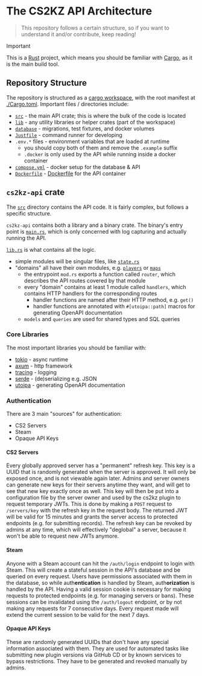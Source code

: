 # The CS2KZ API Architecture

> This repository follows a certain structure, so if you want to understand it
> and/or contribute, keep reading!

> [!IMPORTANT]
> This is a [Rust](https://www.rust-lang.org) project, which means you should
> be familiar with [Cargo](https://doc.rust-lang.org/cargo), as it is the main
> build tool.

## Repository Structure

The repository is structured as a
[cargo workspace](https://doc.rust-lang.org/cargo/reference/workspaces.html),
with the root manifest at [./Cargo.toml](./Cargo.toml). Important files /
directories include:

* [`src`](./src) - the main API crate; this is where the bulk of the code is located
* [`lib`](./lib) - any utility libraries or helper crates (part of the workspace)
* [`database`](./database) - migrations, test fixtures, and docker volumes
* [`Justfile`](./Justfile) - command runner for developing
* `.env.*` files - environment variables that are loaded at runtime
   * you should copy both of them and remove the `.example` suffix
   * `.docker` is only used by the API while running inside a docker container
* [`compose.yml`](./compose.yml) - docker setup for the database & API
* [`Dockerfile`](./Dockerfile) - [Dockerfile](https://docs.docker.com/reference/dockerfile)
  for the API container

## `cs2kz-api` crate

The [`src`](./src) directory contains the API code. It is fairly complex, but
follows a specific structure.

`cs2kz-api` contains both a library and a binary crate. The binary's entry
point is [`main.rs`](./src/main.rs), which is only concerned with log capturing
and actually running the API.

[`lib.rs`](./src/lib.rs) is what contains all the logic.

* simple modules will be singular files, like [`state.rs`](./src/state.rs)
* "domains" all have their own modules, e.g. [`players`](./src/players) or
  [`maps`](./src/maps)
   * the entrypoint `mod.rs` exports a function called `router`, which describes
     the API routes covered by that module
   * every "domain" contains at least 1 module called `handlers`, which contains
     HTTP handlers for the corresponding routes
      * handler functions are named after their HTTP method, e.g. `get()`
      * handler functions are annotated with `#[utoipa::path]` macros for
        generating OpenAPI documentation
   * `models` and `queries` are used for shared types and SQL queries

### Core Libraries

The most important libraries you should be familiar with:

* [tokio](https://tokio.rs) - async runtime
* [axum](https://docs.rs/axum) - http framework
* [tracing](https://docs.rs/tracing) - logging
* [serde](https://docs.rs/serde) - (de)serializing e.g. JSON
* [utoipa](https://docs.rs/utoipa) - generating OpenAPI documentation

### Authentication

There are 3 main "sources" for authentication:

* CS2 Servers
* Steam
* Opaque API Keys

#### CS2 Servers

Every globally approved server has a "permanent" refresh key. This key is a UUID
that is randomly generated when the server is approved. It will only be exposed
once, and is not viewable again later. Admins and server owners can generate new
keys for their servers anytime they want, and will get to see that new key
exactly once as well. This key will then be put into a configuration file by the
server owner and used by the cs2kz plugin to request temporary JWTs. This is
done by making a `POST` request to `/servers/key` with the refresh key in the
request body. The returned JWT will be valid for 15 minutes and grants the
server access to protected endpoints (e.g. for submitting records). The refresh
key can be revoked by admins at any time, which will effectively "deglobal" a
server, because it won't be able to request new JWTs anymore.

#### Steam

Anyone with a Steam account can hit the `/auth/login` endpoint to login with
Steam. This will create a stateful session in the API's database and be queried
on every request. Users have permissions associated with them in the database,
so while auth**entication** is handled by Steam, auth**orization** is handled by
the API. Having a valid session cookie is necessary for making requests to
protected endpoints (e.g. for managing servers or bans). These sessions can be
invalidated using the `/auth/logout` endpoint, or by not making any requests for
7 consecutive days. Every request made will extend the current session to be
valid for the next 7 days.

#### Opaque API Keys

These are randomly generated UUIDs that don't have any special information
associated with them. They are used for automated tasks like submitting new
plugin versions via GitHub CD or by known services to bypass restrictions. They
have to be generated and revoked manually by admins.
